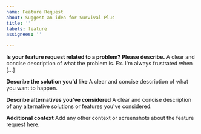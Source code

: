 ```yaml
---
name: Feature Request
about: Suggest an idea for Survival Plus
title: ''
labels: feature
assignees: ''

---
```


__**Is your feature request related to a problem? Please describe.**__
A clear and concise description of what the problem is. Ex. I'm always frustrated when [...]

__**Describe the solution you'd like**__
A clear and concise description of what you want to happen.

__**Describe alternatives you've considered**__
A clear and concise description of any alternative solutions or features you've considered.

__**Additional context**__
Add any other context or screenshots about the feature request here.
